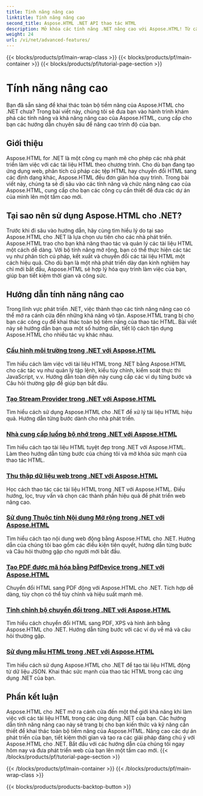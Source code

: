 ```yaml
---
title: Tính năng nâng cao
linktitle: Tính năng nâng cao
second_title: Aspose.HTML .NET API thao tác HTML
description: Mở khóa các tính năng .NET nâng cao với Aspose.HTML! Từ cấu hình môi trường đến thu thập dữ liệu web, hãy khám phá các hướng dẫn toàn diện để phát triển web mạnh mẽ.
weight: 24
url: /vi/net/advanced-features/
---
```


{{< blocks/products/pf/main-wrap-class >}}
{{< blocks/products/pf/main-container >}}
{{< blocks/products/pf/tutorial-page-section >}}

# Tính năng nâng cao


Bạn đã sẵn sàng để khai thác toàn bộ tiềm năng của Aspose.HTML cho .NET chưa? Trong bài viết này, chúng tôi sẽ đưa bạn vào hành trình khám phá các tính năng và khả năng nâng cao của Aspose.HTML, cung cấp cho bạn các hướng dẫn chuyên sâu để nâng cao trình độ của bạn.

## Giới thiệu

Aspose.HTML for .NET là một công cụ mạnh mẽ cho phép các nhà phát triển làm việc với các tài liệu HTML theo chương trình. Cho dù bạn đang tạo ứng dụng web, phân tích cú pháp các tệp HTML hay chuyển đổi HTML sang các định dạng khác, Aspose.HTML đều đơn giản hóa quy trình. Trong bài viết này, chúng ta sẽ đi sâu vào các tính năng và chức năng nâng cao của Aspose.HTML, cung cấp cho bạn các công cụ cần thiết để đưa các dự án của mình lên một tầm cao mới.

## Tại sao nên sử dụng Aspose.HTML cho .NET?

Trước khi đi sâu vào hướng dẫn, hãy cùng tìm hiểu lý do tại sao Aspose.HTML cho .NET là lựa chọn ưu tiên cho các nhà phát triển. Aspose.HTML trao cho bạn khả năng thao tác và quản lý các tài liệu HTML một cách dễ dàng. Với bộ tính năng mở rộng, bạn có thể thực hiện các tác vụ như phân tích cú pháp, kết xuất và chuyển đổi các tài liệu HTML một cách hiệu quả. Cho dù bạn là một nhà phát triển dày dạn kinh nghiệm hay chỉ mới bắt đầu, Aspose.HTML sẽ hợp lý hóa quy trình làm việc của bạn, giúp bạn tiết kiệm thời gian và công sức.

## Hướng dẫn tính năng nâng cao
Trong lĩnh vực phát triển .NET, việc thành thạo các tính năng nâng cao có thể mở ra cánh cửa đến những khả năng vô tận. Aspose.HTML trang bị cho bạn các công cụ để khai thác toàn bộ tiềm năng của thao tác HTML. Bài viết này sẽ hướng dẫn bạn qua một số hướng dẫn, tiết lộ cách tận dụng Aspose.HTML cho nhiều tác vụ khác nhau.
### [Cấu hình môi trường trong .NET với Aspose.HTML](./environment-configuration/)
Tìm hiểu cách làm việc với tài liệu HTML trong .NET bằng Aspose.HTML cho các tác vụ như quản lý tập lệnh, kiểu tùy chỉnh, kiểm soát thực thi JavaScript, v.v. Hướng dẫn toàn diện này cung cấp các ví dụ từng bước và Câu hỏi thường gặp để giúp bạn bắt đầu.
### [Tạo Stream Provider trong .NET với Aspose.HTML](./create-stream-provider/)
Tìm hiểu cách sử dụng Aspose.HTML cho .NET để xử lý tài liệu HTML hiệu quả. Hướng dẫn từng bước dành cho nhà phát triển.
### [Nhà cung cấp luồng bộ nhớ trong .NET với Aspose.HTML](./memory-stream-provider/)
Tìm hiểu cách tạo tài liệu HTML tuyệt đẹp trong .NET với Aspose.HTML. Làm theo hướng dẫn từng bước của chúng tôi và mở khóa sức mạnh của thao tác HTML.
### [Thu thập dữ liệu web trong .NET với Aspose.HTML](./web-scraping/)
Học cách thao tác các tài liệu HTML trong .NET với Aspose.HTML. Điều hướng, lọc, truy vấn và chọn các thành phần hiệu quả để phát triển web nâng cao.
### [Sử dụng Thuộc tính Nội dung Mở rộng trong .NET với Aspose.HTML](./use-extended-content-property/)
Tìm hiểu cách tạo nội dung web động bằng Aspose.HTML cho .NET. Hướng dẫn của chúng tôi bao gồm các điều kiện tiên quyết, hướng dẫn từng bước và Câu hỏi thường gặp cho người mới bắt đầu.
### [Tạo PDF được mã hóa bằng PdfDevice trong .NET với Aspose.HTML](./generate-encrypted-pdf-by-pdfdevice/)
Chuyển đổi HTML sang PDF động với Aspose.HTML cho .NET. Tích hợp dễ dàng, tùy chọn có thể tùy chỉnh và hiệu suất mạnh mẽ.
### [Tinh chỉnh bộ chuyển đổi trong .NET với Aspose.HTML](./fine-tuning-converters/)
Tìm hiểu cách chuyển đổi HTML sang PDF, XPS và hình ảnh bằng Aspose.HTML cho .NET. Hướng dẫn từng bước với các ví dụ về mã và câu hỏi thường gặp.
### [Sử dụng mẫu HTML trong .NET với Aspose.HTML](./using-html-templates/)
Tìm hiểu cách sử dụng Aspose.HTML cho .NET để tạo tài liệu HTML động từ dữ liệu JSON. Khai thác sức mạnh của thao tác HTML trong các ứng dụng .NET của bạn.


## Phần kết luận

Aspose.HTML cho .NET mở ra cánh cửa đến một thế giới khả năng khi làm việc với các tài liệu HTML trong các ứng dụng .NET của bạn. Các hướng dẫn tính năng nâng cao này sẽ trang bị cho bạn kiến thức và kỹ năng cần thiết để khai thác toàn bộ tiềm năng của Aspose.HTML. Nâng cao các dự án phát triển của bạn, tiết kiệm thời gian và tạo ra các giải pháp đáng chú ý với Aspose.HTML cho .NET. Bắt đầu với các hướng dẫn của chúng tôi ngay hôm nay và đưa phát triển web của bạn lên một tầm cao mới.
{{< /blocks/products/pf/tutorial-page-section >}}

{{< /blocks/products/pf/main-container >}}
{{< /blocks/products/pf/main-wrap-class >}}

{{< blocks/products/products-backtop-button >}}
